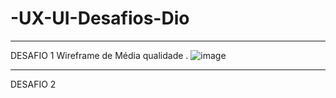 # -UX-UI-Desafios-Dio
-------------
DESAFIO 1
Wireframe de Média qualidade .
![image](https://user-images.githubusercontent.com/105006001/210259293-1d4d4d4c-2a4e-45c1-815e-43030e32b655.png)


---------------
DESAFIO 2


